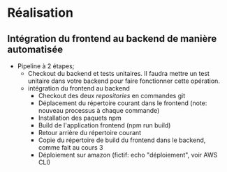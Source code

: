 # Réalisation

## Intégration du frontend au backend de manière automatisée

- Pipeline à 2 étapes;
  - Checkout du backend et tests unitaires. Il faudra mettre un test unitaire dans votre backend pour faire fonctionner cette opération.
  - intégration du frontend au backend
    - Checkout des deux _repositories_ en commandes git
    - Déplacement du répertoire courant dans le frontend (note: nouveau processus à chaque commande)
    - Installation des paquets npm
    - Build de l'application frontend (npm run build)
    - Retour arrière du répertoire courant
    - Copie du répertoire de build du frontend dans le backend, comme fait au cours 3
    - Déploiement sur amazon (fictif: echo "déploiement", voir AWS CLI)
